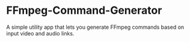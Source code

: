 # FFmpeg-Command-Generator
A simple utility app that lets you generate FFmpeg commands based on input video and audio links.
